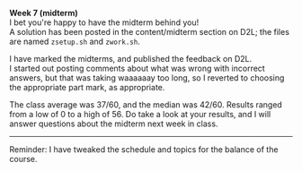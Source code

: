 **Week 7 (midterm)**  
I bet you're happy to have the midterm behind you!  
A solution has been posted in the content/midterm section on D2L;
the files are named `zsetup.sh` and `zwork.sh`.

I have marked the midterms, and published the feedback on D2L.  
I started out posting comments about what was wrong with incorrect
answers, but that was taking waaaaaay too long, so I reverted to
choosing the appropriate part mark, as appropriate.

The class average was 37/60, and the median was 42/60.
Results ranged from a low of 0 to a high of 56.
Do take a look at your results, and I will answer questions about
the midterm next week in class.

-------------------

Reminder: I have tweaked the schedule and topics for the balance
of the course.

